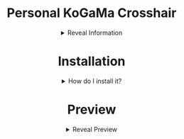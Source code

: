 <div  align="center">


# Personal KoGaMa Crosshair
<details><summary>Reveal Information</summary>
<p>

*Note that using that might result in your ban if reported.*

Made with UABE with guidance of [IloveCry](https://github.com/ilovecry)

</details>

# Installation
<details><summary>How do I install it?</summary>


Simply download Assets file by clicking on button bellow: 

ㅤㅤㅤ[<img src="https://user-images.githubusercontent.com/96681438/209426978-90d08c1b-7108-482c-860d-3f880cfebff9.gif" width="350"/>](https://github.com/falsesinxi/KoGaMaCrosshair/releases/download/2.30.20.1152/sharedassets1.assets)


Head to thus path:

``C:\Users\%USERNAME%\AppData\Local\KogamaLauncher-WWW\Launcher\Standalone\kogama_Data``

Put downloaded assets file in that folder, and simply try joining a game.

</details>


# Preview
<details><summary>Reveal Preview</summary>

![image](https://user-images.githubusercontent.com/96681438/203591848-7dc6f759-fde0-4eab-88b7-78e4a056fce7.png)
</details>
